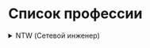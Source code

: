 # Список профессии

<details><summary>
NTW (Сетевой инженер)</summary>

   + [BNTW - Введение в сетевые технологии](#Parag);
   + [RUTSW - Основы коммутации и маршрутизации](#Parag);
   + [RSNT - Построение отказоустойчивых сетей](#Parag);
   + [](#Parag);
</details>
